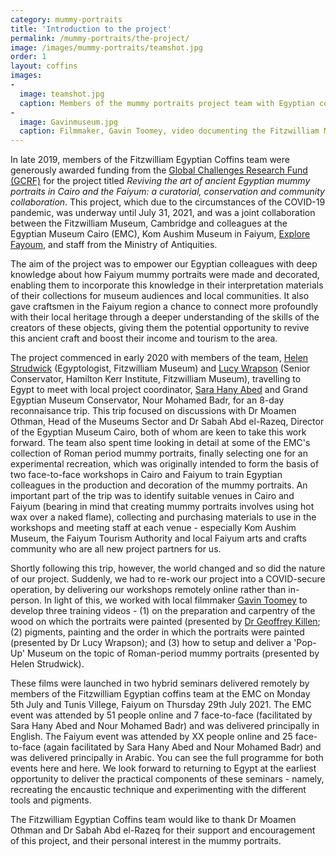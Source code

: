 ```yaml
---
category: mummy-portraits
title: 'Introduction to the project'
permalink: /mummy-portraits/the-project/
image: /images/mummy-portraits/teamshot.jpg
order: 1
layout: coffins
images:
-
  image: teamshot.jpg
  caption: Members of the mummy portraits project team with Egyptian colleagues in Faiyum, 2019.
-
  image: Gavinmuseum.jpg
  caption: Filmmaker, Gavin Toomey, video documenting the Fitzwilliam Museum's collection of Faiyum mummy portraits.
---
```


In late 2019, members of the Fitzwilliam Egyptian Coffins team were generously awarded funding from the [Global Challenges Research Fund (GCRF)](https://esrc.ukri.org/research/international-research/global-challenges-research-fund-gcrf/) for the project titled *Reviving the art of ancient Egyptian mummy portraits in Cairo and the Faiyum: a curatorial, conservation and community collaboration*. This project, which due to the circumstances of the COVID-19 pandemic, was underway until July 31, 2021, and was a joint collaboration between the Fitzwilliam Museum, Cambridge and colleagues at the Egyptian Museum Cairo (EMC), Kom Aushim Museum in Faiyum, [Explore Fayoum](https://fayoumegypt.com/), and staff from the Ministry of Antiquities.

The aim of the project was to empower our Egyptian colleagues with deep knowledge about how Faiyum mummy portraits were made and decorated, enabling them to incorporate this knowledge in their interpretation materials of their collections for museum audiences and local communities. It also gave craftsmen in the Faiyum region a chance to connect more profoundly with their local heritage through a deeper understanding of the skills of the creators of these objects, giving them the potential opportunity to revive this ancient craft and boost their income and tourism to the area.

The project commenced in early 2020 with members of the team, [Helen Strudwick](https://egyptiancoffins.org/team/helen-strudwick/) (Egyptologist, Fitzwilliam Museum) and [Lucy Wrapson](https://egyptiancoffins.org/team/lucy-wrapson/) (Senior Conservator, Hamilton Kerr Institute, Fitzwilliam Museum), travelling to Egypt to meet with local project coordinator, [Sara Hany Abed](https://egyptiancoffins.org/team/sara-hany-abed/) and Grand Egyptian Museum Conservator, Nour Mohamed Badr, for an 8-day reconnaisance trip. This trip focused on discussions with Dr Moamen Othman, Head of the Museums Sector and Dr Sabah Abd el-Razeq, Director of the Egyptian Museum Cairo, both of whom are keen to take this work forward. The team also spent time looking in detail at some of the EMC's collection of Roman period mummy portraits, finally selecting one for an experimental recreation, which was originally intended to form the basis of two face-to-face workshops in Cairo and Faiyum to train Egyptian colleagues in the production and decoration of the mummy portraits. An important part of the trip was to identify suitable venues in Cairo and Faiyum (bearing in mind that creating mummy portraits involves using hot wax over a naked flame), collecting and purchasing materials to use in the workshops and meeting staff at each venue - especially Kom Aushim Museum, the Faiyum Tourism Authority and local Faiyum arts and crafts community who are all new project partners for us. 

Shortly following this trip, however, the world changed and so did the nature of our project. Suddenly, we had to re-work our project into a COVID-secure operation, by delivering our workshops remotely online rather than in-person. In light of this, we worked with local filmmaker [Gavin Toomey](https://www.gavintoomey.com/) to develop three training videos - (1) on the preparation and carpentry of the wood on which the portraits were painted (presented by [Dr Geoffrey Killen](https://egyptiancoffins.org/team/geoff-killen/); (2) pigments, painting and the order in which the portraits were painted (presented by Dr Lucy Wrapson); and (3) how to setup and deliver a 'Pop-Up' Museum on the topic of Roman-period mummy portraits (presented by Helen Strudwick).

These films were launched in two hybrid seminars delivered remotely by members of the Fitzwilliam Egyptian coffins team at the EMC on Monday 5th July and Tunis Villege, Faiyum on Thursday 29th July 2021. The EMC event was attended by 51 people online and 7 face-to-face (facilitated by Sara Hany Abed and Nour Mohamed Badr) and was delivered principally in English. The Faiyum event was attended by XX people online and 25 face-to-face (again facilitated by Sara Hany Abed and Nour Mohamed Badr) and was delivered principally in Arabic. You can see the full programme for both events here and here. We look forward to returning to Egypt at the earliest opportunity to deliver the practical components of these seminars - namely, recreating the encaustic technique and experimenting with the different tools and pigments. 

The Fitzwilliam Egyptian Coffins team would like to thank Dr Moamen Othman and Dr Sabah Abd el-Razeq for their support and encouragement of this project, and their personal interest in the mummy portraits. 

